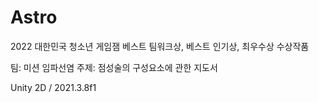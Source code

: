 # Astro


2022 대한민국 청소년 게임잼
베스트 팀워크상, 베스트 인기상, 최우수상 수상작품


팀: 미션 임파선염
주제: 점성술의 구성요소에 관한 지도서


Unity 2D / 2021.3.8f1
